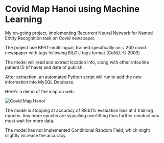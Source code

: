 # Covid Map Hanoi using Machine Learning
My on-going project, implementing Recurrent Neural Network for Named Entity Recognition task on Covid newspaper.

The project use BERT-multilingual, trained specifically on ~ 200 covid newspaper with tags following BILOU tags format (CoNLL-U 2003)

The model will read and extract location info, along with other infos like patient ID (if have) and date of publish.

After extraction, an automated Python script will run to add the new information into MySQL Database.

Here's a demo of the map on web:

![Covid Map Hanoi](demo/covid_map.gif)

The model is stopping at accuracy of 89.61% evaluation loss at 4 training epochs. Any more epochs are signalling overfitting thus further conductions must wait for more data.

The model has not implemented Conditional Random Field, which might slightly increase the accuracy.
